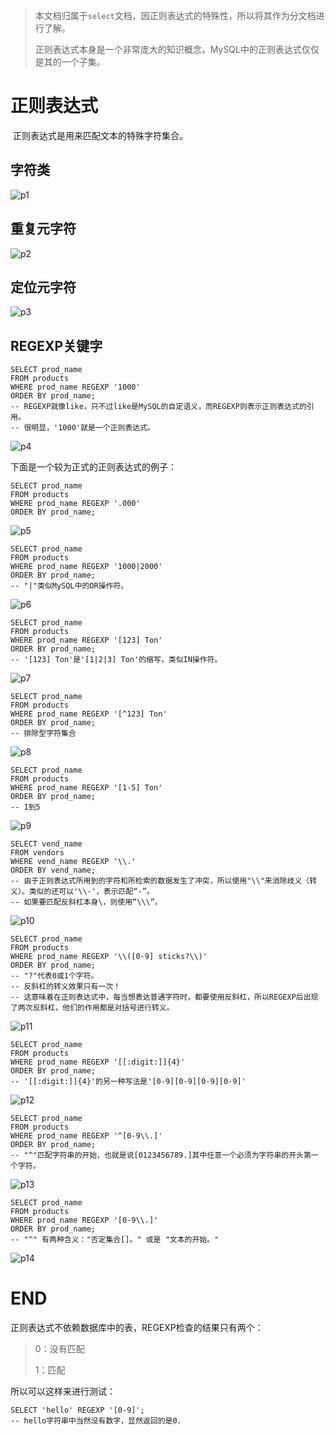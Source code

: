 > 本文档归属于`select`文档，因正则表达式的特殊性，所以将其作为分文档进行了解。
>
> 正则表达式本身是一个非常庞大的知识概念，MySQL中的正则表达式仅仅是其的一个子集。

# 正则表达式

​	正则表达式是用来匹配文本的特殊字符集合。



## 字符类

![p1](images/p2_1.png)



## 重复元字符

![p2](images/p2_2.png)



## 定位元字符

![p3](images/p2_3.png)



## REGEXP关键字

```mysql
SELECT prod_name
FROM products
WHERE prod_name REGEXP '1000'
ORDER BY prod_name;
-- REGEXP就像like，只不过like是MySQL的自定语义，而REGEXP则表示正则表达式的引用。
-- 很明显，'1000'就是一个正则表达式。
```

![p4](images/p2_4.png)

下面是一个较为正式的正则表达式的例子：

```mysql
SELECT prod_name
FROM products
WHERE prod_name REGEXP '.000'
ORDER BY prod_name;
```

![p5](images/p2_5.png)



```mysql
SELECT prod_name
FROM products
WHERE prod_name REGEXP '1000|2000'
ORDER BY prod_name;
-- "|"类似MySQL中的OR操作符。
```

![p6](images/p2_6.png)



```mysql
SELECT prod_name
FROM products
WHERE prod_name REGEXP '[123] Ton'
ORDER BY prod_name;
-- '[123] Ton'是'[1|2|3] Ton'的缩写，类似IN操作符。
```

![p7](images/p2_7.png)



```mysql
SELECT prod_name
FROM products
WHERE prod_name REGEXP '[^123] Ton'
ORDER BY prod_name;
-- 排除型字符集合
```

![p8](images/p2_8.png)



```mysql
SELECT prod_name
FROM products
WHERE prod_name REGEXP '[1-5] Ton'
ORDER BY prod_name;
-- 1到5
```

![p9](images/p2_9.png)



```mysql
SELECT vend_name
FROM vendors
WHERE vend_name REGEXP '\\.'
ORDER BY vend_name;
-- 由于正则表达式所用到的字符和所检索的数据发生了冲突，所以使用"\\"来消除歧义（转义）。类似的还可以'\\-'，表示匹配“-”。
-- 如果要匹配反斜杠本身\，则使用“\\\”。
```

![p10](images/p2_10.png)



```mysql
SELECT prod_name 
FROM products 
WHERE prod_name REGEXP '\\([0-9] sticks?\\)' 
ORDER BY prod_name;
-- "?"代表0或1个字符。
-- 反斜杠的转义效果只有一次！
-- 这意味着在正则表达式中，每当想表达普通字符时，都要使用反斜杠，所以REGEXP后出现了两次反斜杠，他们的作用都是对括号进行转义。
```

![p11](images/p2_11.png)



```mysql
SELECT prod_name
FROM products
WHERE prod_name REGEXP '[[:digit:]]{4}'
ORDER BY prod_name;
-- '[[:digit:]]{4}'的另一种写法是'[0-9][0-9][0-9][0-9]'
```

![p12](images/p2_12.png)



```mysql
SELECT prod_name
FROM products
WHERE prod_name REGEXP '^[0-9\\.]'
ORDER BY prod_name;
-- "^"匹配字符串的开始，也就是说[0123456789.]其中任意一个必须为字符串的开头第一个字符。
```

![p13](images/p2_13.png)



```mysql
SELECT prod_name
FROM products
WHERE prod_name REGEXP '[0-9\\.]'
ORDER BY prod_name;
-- "^" 有两种含义："否定集合[]。" 或是 "文本的开始。"
```

![p14](images/p2_14.png)

# END

正则表达式不依赖数据库中的表，REGEXP检查的结果只有两个：

>0：没有匹配
>
>1：匹配

所以可以这样来进行测试：

```mysql
SELECT 'hello' REGEXP '[0-9]';
-- hello字符串中当然没有数字，显然返回的是0.
```

